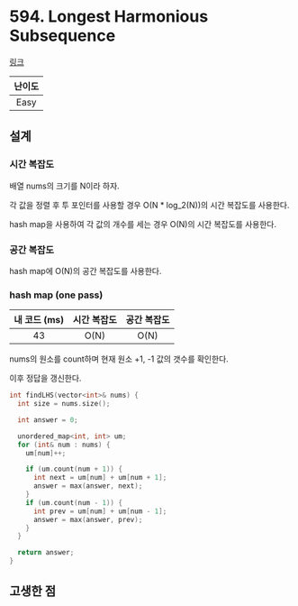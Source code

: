 # 594. Longest Harmonious Subsequence

[링크](https://leetcode.com/problems/longest-harmonious-subsequence/description/)

| 난이도 |
| :----: |
|  Easy  |

## 설계

### 시간 복잡도

배열 nums의 크기를 N이라 하자.

각 값을 정렬 후 투 포인터를 사용할 경우 O(N \* log_2(N))의 시간 복잡도를 사용한다.

hash map을 사용하여 각 값의 개수를 세는 경우 O(N)의 시간 복잡도를 사용한다.

### 공간 복잡도

hash map에 O(N)의 공간 복잡도를 사용한다.

### hash map (one pass)

| 내 코드 (ms) | 시간 복잡도 | 공간 복잡도 |
| :----------: | :---------: | :---------: |
|      43      |    O(N)     |    O(N)     |

nums의 원소를 count하며 현재 원소 +1, -1 값의 갯수를 확인한다.

이후 정답을 갱신한다.

```cpp
int findLHS(vector<int>& nums) {
  int size = nums.size();

  int answer = 0;

  unordered_map<int, int> um;
  for (int& num : nums) {
    um[num]++;

    if (um.count(num + 1)) {
      int next = um[num] + um[num + 1];
      answer = max(answer, next);
    }
    if (um.count(num - 1)) {
      int prev = um[num] + um[num - 1];
      answer = max(answer, prev);
    }
  }

  return answer;
}
```

## 고생한 점

